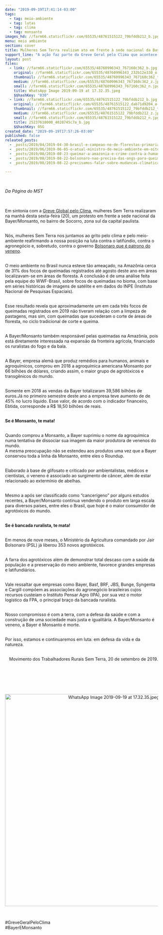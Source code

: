 ```yaml
---
date: "2019-09-19T17:41:14-03:00"
tags:
  - tag: meio-ambiente
  - tag: lutas
  - tag: clima
  - tag: monsanto
images_hd: //farm66.staticflickr.com/65535/48761515122_79bfddb212_b.jpg
menu: meio ambiente
section: cover
title: Mulheres Sem Terra realizam ato em frente à sede nacional da Bayer/Monsanto
support_line: "A ação faz parte da Greve Geral pelo Clima que acontece hoje (20), em combate às mudanças climáticas"
layout: post
files:
  - link: //farm66.staticflickr.com/65535/48760996343_767160c362_b.jpg
    original: //farm66.staticflickr.com/65535/48760996343_232b12e330_o.jpg
    thumbnail: //farm66.staticflickr.com/65535/48760996343_767160c362_t.jpg
    medium: //farm66.staticflickr.com/65535/48760996343_767160c362_z.jpg
    small: //farm66.staticflickr.com/65535/48760996343_767160c362_n.jpg
    title: WhatsApp Image 2019-09-19 at 17.32.35.jpeg
    $$hashKey: "030"
  - link: //farm66.staticflickr.com/65535/48761515122_79bfddb212_b.jpg
    original: //farm66.staticflickr.com/65535/48761515122_dab71d9204_o.jpg
    thumbnail: //farm66.staticflickr.com/65535/48761515122_79bfddb212_t.jpg
    medium: //farm66.staticflickr.com/65535/48761515122_79bfddb212_z.jpg
    small: //farm66.staticflickr.com/65535/48761515122_79bfddb212_n.jpg
    title: 25237618000_4028745c7a_b.jpg
    $$hashKey: 05G
created_date: "2019-09-19T17:57:26-03:00"
published: false
releated_posts:
  - _posts/2019/04/2019-04-30-brasil-e-campeao-no-de-florestas-primarias-no-mundo.md
  - _posts/2019/06/2019-06-05-o-atual-ministro-do-meio-ambiente-em-oito-tweets.md
  - _posts/2019/08/2019-08-23-queimar-a-amazonia-e-crime-contra-a-humanidade.md
  - _posts/2019/08/2019-08-22-bolsonaro-nao-precisa-das-ongs-para-queimar-a-imagem-do-brasil-no-mundo-inteiro.md
  - _posts/2019/08/2019-08-22-precisamos-falar-sobre-mudancas-climaticas-queimadas-e-desmatamento.md

---
```

<p><br />
<br />
<em>Da P&aacute;gina do MST&nbsp;</em></p>

<p><br />
<br />
Em sintonia com a <a href="https://fridaysforfuturebrasil.org/nossa-historia">Greve Global&nbsp;pelo Clima</a>, mulheres Sem Terra realizaram na manh&atilde; desta sexta-feira (20), um protesto em frente a sede nacional da Bayer/Monsanto, no bairro de Socorro, zona sul&nbsp;da capital paulista.</p>

<p><br />
N&oacute;s, mulheres Sem Terra nos juntamos ao grito pelo clima e pelo meio-ambiente reafirmando a nossa posi&ccedil;&atilde;o na luta contra o latif&uacute;ndio, contra o agroneg&oacute;cio e, sobretudo, contra o governo <a href="https://www.brasildefato.com.br/2019/09/17/enquanto-camara-debate-menos-veneno-na-comida-governo-libera-mais-63-agrotoxicos/">Bolsonaro que &eacute; patrono do veneno</a>.</p>

<p><br />
O meio ambiente no Brasil nunca esteve t&atilde;o amea&ccedil;ado, na Amaz&ocirc;nia cerca de 31% dos focos de queimadas registrados at&eacute; agosto deste ano em &aacute;reas localizavam-se em &aacute;reas de floresta. A conclus&atilde;o &eacute; de uma an&aacute;lise feita pela equipe do WWF-Brasil, sobre focos de queimadas no bioma, com base em s&eacute;ries hist&oacute;ricas de imagens de sat&eacute;lite e em dados do INPE (Instituto Nacional de Pesquisas Espaciais).</p>

<p><br />
Esse resultado revela que aproximadamente um em cada tr&ecirc;s focos de queimadas registrados em 2019 n&atilde;o tiveram rela&ccedil;&atilde;o com a limpeza de pastagens, mas sim, com queimadas que sucederam o corte de &aacute;reas de floresta, no ciclo tradicional de corte e queima.</p>

<p><br />
A Bayer/Monsanto tamb&eacute;m respons&aacute;vel pelas queimadas na Amaz&ocirc;nia, pois est&aacute; diretamente interessada na expans&atilde;o da fronteira agr&iacute;cola, financiado os ruralistas do fogo e da bala.&nbsp;</p>

<p><br />
A Bayer, empresa alem&atilde; que produz rem&eacute;dios para humanos, animais e agroqu&iacute;micos, comprou em 2018 a agroqu&iacute;mica americana Monsanto por 66 bilh&otilde;es de d&oacute;lares, criando assim, o maior grupo de agrot&oacute;xicos e transg&ecirc;nicos do mundo.</p>

<p><br />
Somente em 2018 as vendas da Bayer totalizaram 39,586 bilh&otilde;es de euros.J&aacute; no primeiro semestre deste ano a empresa teve aumento de de 45% no lucro l&iacute;quido. Esse valor, de acordo com o indicador financeiro, Ebtida, corresponde a R$ 18,50 bilh&otilde;es de reais.</p>

<p><br />
<strong>Se &eacute; Monsanto, te mata!</strong></p>

<p><br />
Quando comprou a Monsanto, a Bayer suprimiu o nome da agroqu&iacute;mica numa tentativa de dissociar sua imagem da maior produtora de venenos do mundo.<br />
A mesma preocupa&ccedil;&atilde;o n&atilde;o se estendeu aos produtos uma vez que a Bayer conservou toda a linha da Monsanto, entre eles o Roundup.</p>

<p><br />
Elaborado &agrave; base de glifosato e criticado por ambientalistas, m&eacute;dicos e cientistas, o veneno &eacute; associado ao surgimento de c&acirc;ncer, al&eacute;m de estar relacionado ao exterm&iacute;nio de abelhas.</p>

<p><br />
Mesmo a ap&oacute;s ser classificado como &ldquo;cancer&iacute;geno&rdquo; por alguns estudos recentes, a Bayer/Monsanto continua vendendo o produto em larga escala para diversos pa&iacute;ses, entre eles o Brasil, que hoje &eacute; o maior consumidor de agrot&oacute;xicos do mundo.</p>

<p><br />
<strong>Se &eacute; bancada ruralista, te mata!&nbsp;</strong></p>

<p><br />
Em menos de nove meses, o Minist&eacute;rio da Agricultura comandado por Jair Bolsonaro (PSL) j&aacute; liberou 353 novos agrot&oacute;xicos.</p>

<p><br />
A farra dos agrot&oacute;xicos al&eacute;m de demonstrar total descaso com a sa&uacute;de da popula&ccedil;&atilde;o e a preserva&ccedil;&atilde;o do meio ambiente, favorece grandes empresas e latifundi&aacute;rios.</p>

<p><br />
Vale ressaltar que empresas como Bayer, Basf, BRF, JBS, Bunge, Syngenta e Cargill comp&otilde;em as associa&ccedil;&otilde;es do agroneg&oacute;cio brasileiras cujos recursos custeiam o Instituto Pensar Agro (IPA), por sua vez o motor log&iacute;stico da FPA, o principal bra&ccedil;o da bancada ruralista.</p>

<p><br />
Nosso compromisso &eacute; com a terra, com a defesa da sa&uacute;de e com a constru&ccedil;&atilde;o de uma sociedade mais justa e igualit&aacute;ria. A Bayer/Monsanto &eacute; veneno, a Bayer &eacute; Monsanto &eacute; morte.</p>

<p><br />
Por isso, estamos e continuaremos em luta: em defesa da vida e da natureza.</p>

<p style="text-align: right;"><br />
Movimento dos Trabalhadores Rurais Sem Terra, 20 de setembro de 2019.</p>

<p style="text-align: right;">&nbsp;</p>

<p style="text-align: right;">&nbsp;</p>

<div>
<div>
<p style="text-align: right;">&nbsp;</p>

<p style="text-align:center"><img alt="WhatsApp Image 2019-09-19 at 17.32.35.jpeg" height="700" src="//farm66.staticflickr.com/65535/48760996343_767160c362_b.jpg" width="700" /></p>

<p>&nbsp;</p>

<p>#GreveGeralPeloClima<br />
#BayerEMonsanto<br />
&nbsp;</p>
</div>
</div>
